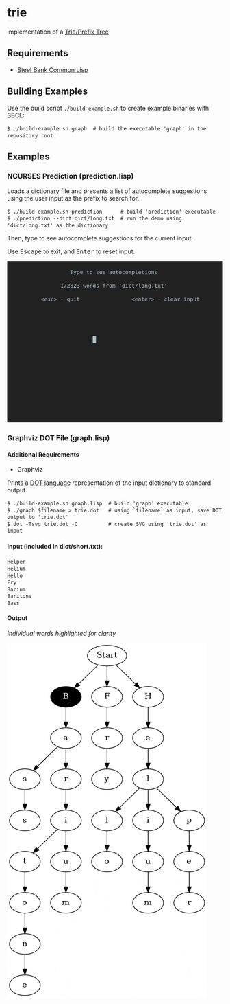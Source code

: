 # trie
implementation of a [Trie/Prefix Tree](https://en.wikipedia.org/wiki/Trie)

## Requirements

- [Steel Bank Common Lisp](http://www.sbcl.org/)

## Building Examples

Use the build script `./build-example.sh` to create example binaries with SBCL:

```console
$ ./build-example.sh graph  # build the executable 'graph' in the repository root.
```

## Examples

### NCURSES Prediction (prediction.lisp)

Loads a dictionary file and presents a list of autocomplete suggestions using the user
input as the prefix to search for.

```console
$ ./build-example.sh prediction      # build 'prediction' executable
$ ./prediction --dict dict/long.txt  # run the demo using 'dict/long.txt' as the dictionary
```

Then, type to see autocomplete suggestions for the current input.

Use <kbd>Escape</kbd> to exit, and <kbd>Enter</kbd> to reset input.

![prediction demo with the controls, input, and completion information](media/prediction.gif)

### Graphviz DOT File (graph.lisp)

#### Additional Requirements
- Graphviz

Prints a [DOT language](https://graphviz.org/doc/info/lang.html) representation
of the input dictionary to standard output.

```console
$ ./build-example.sh graph.lisp  # build 'graph' executable
$ ./graph $filename > trie.dot   # using `filename` as input, save DOT output to 'trie.dot'
$ dot -Tsvg trie.dot -O          # create SVG using 'trie.dot' as input
```

#### Input (included in dict/short.txt):

```
Helper
Helium
Hello
Fry
Barium
Baritone
Bass
```

#### Output

*Individual words highlighted for clarity*

![Prefix tree for specified input](media/short_dictionary.gif)
